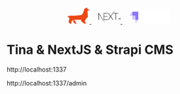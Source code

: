 <p align="center">
  <a style="padding-right: 16px;" href="https://tinacms.org">
    <img src="./static/tina.svg" width="50" height="36">
  </a>
  <a href="https://nextjs.org/">
    <img src="./static/nextjs.svg" width="50" height="32">
  </a>
    <a style="padding-left: 16px;" href="https://strapi.io/">
    <img src="./static/strapi.svg" width="90" height="32">
  </a>
</p>

# Tina & NextJS & Strapi CMS

http://localhost:1337

http://localhost:1337/admin